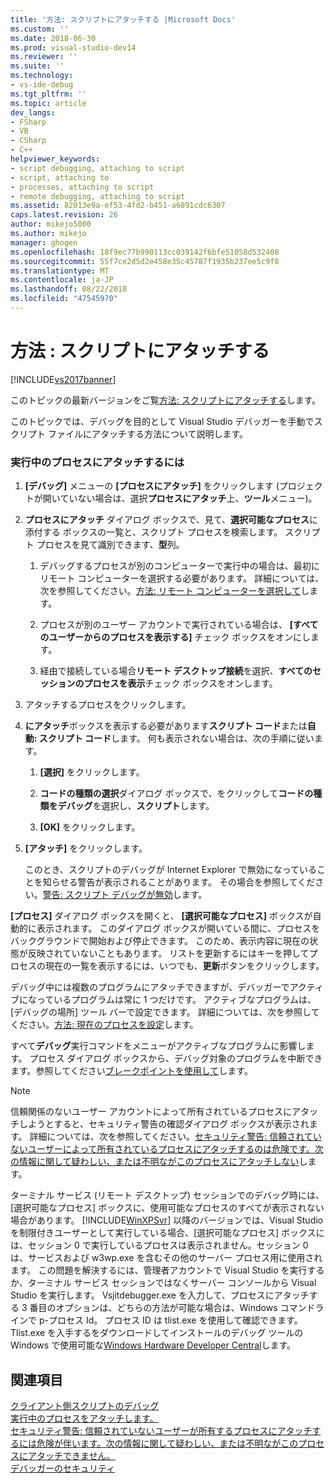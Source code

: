 ```yaml
---
title: '方法: スクリプトにアタッチする |Microsoft Docs'
ms.custom: ''
ms.date: 2018-06-30
ms.prod: visual-studio-dev14
ms.reviewer: ''
ms.suite: ''
ms.technology:
- vs-ide-debug
ms.tgt_pltfrm: ''
ms.topic: article
dev_langs:
- FSharp
- VB
- CSharp
- C++
helpviewer_keywords:
- script debugging, attaching to script
- script, attaching to
- processes, attaching to script
- remote debugging, attaching to script
ms.assetid: 82013e9a-ef53-4fd2-b451-a6891cdc6307
caps.latest.revision: 26
author: mikejo5000
ms.author: mikejo
manager: ghogen
ms.openlocfilehash: 18f9ec77b990113cc039142f6bfe51058d532408
ms.sourcegitcommit: 55f7ce2d5d2e458e35c45787f1935b237ee5c9f8
ms.translationtype: MT
ms.contentlocale: ja-JP
ms.lasthandoff: 08/22/2018
ms.locfileid: "47545970"
---
```

# <a name="how-to-attach-to-script"></a>方法 : スクリプトにアタッチする
[!INCLUDE[vs2017banner](../includes/vs2017banner.md)]

このトピックの最新バージョンをご覧[方法: スクリプトにアタッチする](https://docs.microsoft.com/visualstudio/debugger/how-to-attach-to-script)します。  
  
このトピックでは、デバッグを目的として Visual Studio デバッガーを手動でスクリプト ファイルにアタッチする方法について説明します。  
  
### <a name="to-attach-to-a-running-process"></a>実行中のプロセスにアタッチするには  
  
1.  **[デバッグ]** メニューの **[プロセスにアタッチ]** をクリックします (プロジェクトが開いていない場合は、選択**プロセスにアタッチ**上、**ツール**メニュー)。  
  
2.  **プロセスにアタッチ** ダイアログ ボックスで、見て、**選択可能なプロセス**に添付する ボックスの一覧と、スクリプト プロセスを検索します。 スクリプト プロセスを見て識別できます、**型**列。  
  
    1.  デバッグするプロセスが別のコンピューターで実行中の場合は、最初にリモート コンピューターを選択する必要があります。 詳細については、次を参照してください。[方法: リモート コンピューターを選択して](http://msdn.microsoft.com/en-us/4332ba8e-2f0b-4f62-b96a-e762b9f3c3ba)します。  
  
    2.  プロセスが別のユーザー アカウントで実行されている場合は、 **[すべてのユーザーからのプロセスを表示する]** チェック ボックスをオンにします。  
  
    3.  経由で接続している場合**リモート デスクトップ接続**を選択、**すべてのセッションのプロセスを表示**チェック ボックスをオンします。  
  
3.  アタッチするプロセスをクリックします。  
  
4.  **にアタッチ**ボックスを表示する必要があります**スクリプト コード**または**自動: スクリプト コード**します。 何も表示されない場合は、次の手順に従います。  
  
    1.  **[選択]** をクリックします。  
  
    2.  **コードの種類の選択**ダイアログ ボックスで、をクリックして**コードの種類をデバッグ**を選択し、**スクリプト**します。  
  
    3.  **[OK]** をクリックします。  
  
5.  **[アタッチ]** をクリックします。  
  
     このとき、スクリプトのデバッグが Internet Explorer で無効になっていることを知らせる警告が表示されることがあります。 その場合を参照してください。[警告: スクリプト デバッグが無効](../debugger/warning-script-debugging-disabled.md)します。  
  
 **[プロセス]** ダイアログ ボックスを開くと、 **[選択可能なプロセス]** ボックスが自動的に表示されます。 このダイアログ ボックスが開いている間に、プロセスをバックグラウンドで開始および停止できます。 このため、表示内容に現在の状態が反映されていないこともあります。 リストを更新するにはキーを押してプロセスの現在の一覧を表示するには、いつでも、**更新**ボタンをクリックします。  
  
 デバッグ中には複数のプログラムにアタッチできますが、デバッガーでアクティブになっているプログラムは常に 1 つだけです。 アクティブなプログラムは、[デバッグの場所] ツール バーで設定できます。 詳細については、次を参照してください。[方法: 現在のプロセスを設定](http://msdn.microsoft.com/en-us/7e1d7fa5-0e40-44cf-8c41-d3dba31c969e)します。  
  
 すべて**デバッグ**実行コマンドをメニューがアクティブなプログラムに影響します。 プロセス ダイアログ ボックスから、デバッグ対象のプログラムを中断できます。参照してください[ブレークポイントを使用して](../debugger/using-breakpoints.md)します。  
  
> [!NOTE]
>  信頼関係のないユーザー アカウントによって所有されているプロセスにアタッチしようとすると、セキュリティ警告の確認ダイアログ ボックスが表示されます。 詳細については、次を参照してください。[セキュリティ警告: 信頼されていないユーザーによって所有されているプロセスにアタッチするのは危険です。次の情報に関して疑わしい、または不明ながこのプロセスにアタッチしない](../debugger/security-warning-attaching-to-a-process-owned-by-an-untrusted-user-can-be-dangerous-if-the-following-information-looks-suspicious-or-you-are-unsure-do-not-attach-to-this-process.md)します。  
  
 ターミナル サービス (リモート デスクトップ) セッションでのデバッグ時には、[選択可能なプロセス] ボックスに、使用可能なプロセスのすべてが表示されない場合があります。 [!INCLUDE[WinXPSvr](../includes/winxpsvr-md.md)] 以降のバージョンでは、Visual Studio を制限付きユーザーとして実行している場合、[選択可能なプロセス] ボックスには、セッション 0 で実行しているプロセスは表示されません。セッション 0 は、サービスおよび w3wp.exe を含むその他のサーバー プロセス用に使用されます。 この問題を解決するには、管理者アカウントで Visual Studio を実行するか、ターミナル サービス セッションではなくサーバー コンソールから Visual Studio を実行します。 Vsjitdebugger.exe を入力して、プロセスにアタッチする 3 番目のオプションは、どちらの方法が可能な場合は、Windows コマンドラインで p-プロセス Id。 プロセス ID は tlist.exe を使用して確認できます。 Tlist.exe を入手するをダウンロードしてインストールのデバッグ ツールの Windows で使用可能な[Windows Hardware Developer Central](http://go.microsoft.com/fwlink/?linkid=1651)します。  
  
## <a name="see-also"></a>関連項目  
 [クライアント側スクリプトのデバッグ](../debugger/client-side-script-debugging.md)   
 [実行中のプロセスをアタッチします。](../debugger/attach-to-running-processes-with-the-visual-studio-debugger.md)   
 [セキュリティ警告: 信頼されていないユーザーが所有するプロセスにアタッチするには危険が伴います。次の情報に関して疑わしい、または不明ながこのプロセスにアタッチできません。](../debugger/security-warning-attaching-to-a-process-owned-by-an-untrusted-user-can-be-dangerous-if-the-following-information-looks-suspicious-or-you-are-unsure-do-not-attach-to-this-process.md)   
 [デバッガーのセキュリティ](../debugger/debugger-security.md)



